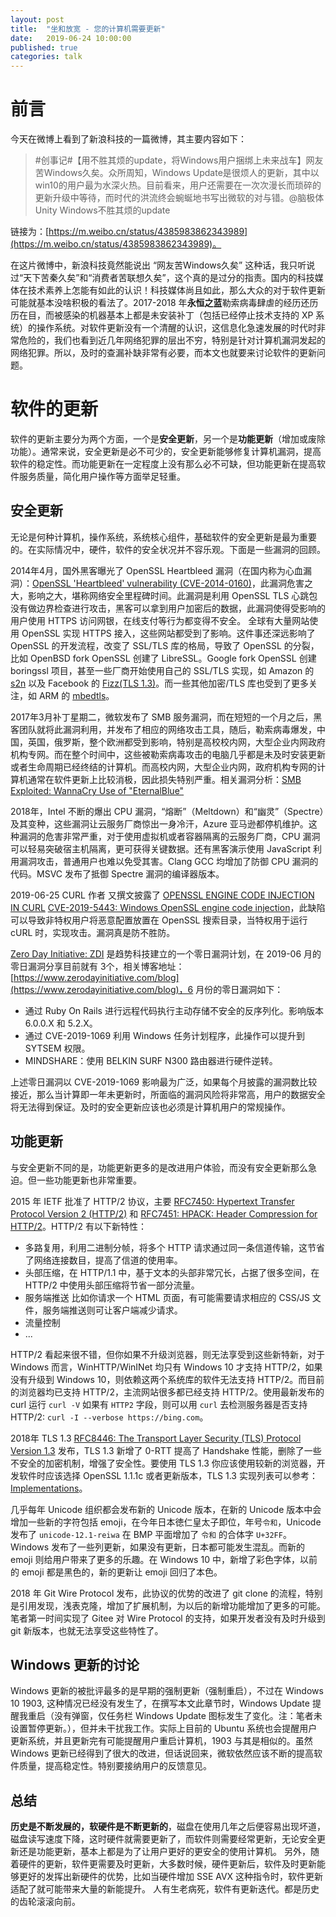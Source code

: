 ```yaml
---
layout: post
title:  "坐和放宽 - 您的计算机需要更新"
date:   2019-06-24 10:00:00
published: true
categories: talk
---
```


# 前言

今天在微博上看到了新浪科技的一篇微博，其主要内容如下：

>#创事记#【用不胜其烦的update，将Windows用户捆绑上未来战车】网友苦Windows久矣。众所周知，Windows Update是很烦人的更新，其中以win10的用户最为水深火热。目前看来，用户还需要在一次次漫长而琐碎的更新升级中等待，而时代的洪流终会蜿蜒地书写出微软的对与错。@脑极体Unity Windows不胜其烦的update

链接为：[https://m.weibo.cn/status/4385983862343989](https://m.weibo.cn/status/4385983862343989)。

在这片微博中，新浪科技竟然能说出 “网友苦Windows久矣” 这种话，我只听说过“天下苦秦久矣”和“消费者苦联想久矣”，这个真的是过分的指责。国内的科技媒体在技术素养上怎能有如此的认识！科技媒体尚且如此，那么大众的对于软件更新可能就基本没啥积极的看法了。2017-2018 年**永恒之蓝**勒索病毒肆虐的经历还历历在目，而被感染的机器基本上都是未安装补丁（包括已经停止技术支持的 XP 系统）的操作系统。对软件更新没有一个清醒的认识，这信息化急速发展的时代时非常危险的，我们也看到近几年网络犯罪的层出不穷，特别是针对计算机漏洞发起的网络犯罪。所以，及时的查漏补缺非常有必要，而本文也就要来讨论软件的更新问题。

# 软件的更新

软件的更新主要分为两个方面，一个是**安全更新**，另一个是**功能更新**（增加或废除功能）。通常来说，安全更新是必不可少的，安全更新能够修复计算机漏洞，提高软件的稳定性。而功能更新在一定程度上没有那么必不可缺，但功能更新在提高软件服务质量，简化用户操作等方面举足轻重。

## 安全更新

无论是何种计算机，操作系统，系统核心组件，基础软件的安全更新是最为重要的。在实际情况中，硬件，软件的安全状况并不容乐观。下面是一些漏洞的回顾。

2014年4月，国外黑客曝光了 OpenSSL Heartbleed 漏洞（在国内称为心血漏洞）：[OpenSSL 'Heartbleed' vulnerability (CVE-2014-0160)](https://www.us-cert.gov/ncas/alerts/TA14-098A)，此漏洞危害之大，影响之大，堪称网络安全里程碑时间。此漏洞是利用 OpenSSL TLS 心跳包没有做边界检查进行攻击，黑客可以拿到用户加密后的数据，此漏洞使得受影响的用户使用 HTTPS 访问网银，在线支付等行为都变得不安全。 全球有大量网站使用 OpenSSL 实现 HTTPS 接入，这些网站都受到了影响。这件事还深远影响了 OpenSSL 的开发流程，改变了 SSL/TLS 库的格局，导致了 OpenSSL 的分裂，比如 OpenBSD fork OpenSSL 创建了 LibreSSL。Google fork OpenSSL 创建 boringssl 项目，甚至一些厂商开始使用自己的 SSL/TLS 实现，如 Amazon 的 [s2n](https://github.com/awslabs/s2n) 以及 Facebook 的 [Fizz(TLS 1.3)](https://github.com/facebookincubator/fizz)。而一些其他加密/TLS 库也受到了更多关注，如 ARM 的 [mbedtls](https://github.com/ARMmbed/mbedtls)。

2017年3月补丁星期二，微软发布了 SMB 服务漏洞，而在短短的一个月之后，黑客团队就将此漏洞利用，并发布了相应的网络攻击工具，随后，勒索病毒爆发，中国，英国，俄罗斯，整个欧洲都受到影响，特别是高校校内网，大型企业内网政府机构专网。而在整个时间中，这些被勒索病毒攻击的电脑几乎都是未及时安装更新或者生命周期已经终结的计算机。而高校内网，大型企业内网，政府机构专网的计算机通常在软件更新上比较消极，因此损失特别严重。相关漏洞分析：[SMB Exploited: WannaCry Use of "EternalBlue"](https://www.fireeye.com/blog/threat-research/2017/05/smb-exploited-wannacry-use-of-eternalblue.html)

2018年，Intel 不断的爆出 CPU 漏洞，“熔断”（Meltdown）和“幽灵”（Spectre）及其变种，这些漏洞让云服务厂商惊出一身冷汗，Azure 亚马逊都停机维护。这种漏洞的危害非常严重，对于使用虚拟机或者容器隔离的云服务厂商，CPU 漏洞可以轻易突破宿主机隔离，更可获得关键数据。还有黑客演示使用 JavaScript 利用漏洞攻击，普通用户也难以免受其害。Clang GCC 均增加了防御 CPU 漏洞的代码。MSVC 发布了抵御 Spectre 漏洞的编译器版本。

2019-06-25 CURL 作者 又撰文披露了 [OPENSSL ENGINE CODE INJECTION IN CURL](https://daniel.haxx.se/blog/2019/06/24/openssl-engine-code-injection-in-curl/)  [CVE-2019-5443: Windows OpenSSL engine code injection](https://curl.haxx.se/docs/CVE-2019-5443.html)，此缺陷可以导致非特权用户将恶意配置放置在 OpenSSL 搜索目录，当特权用于运行 cURL 时，实现攻击。漏洞真是防不胜防。

[Zero Day Initiative: ZDI](https://www.zerodayinitiative.com/) 是趋势科技建立的一个零日漏洞计划，在 2019-06 月的零日漏洞分享目前就有 3个，相关博客地址：[https://www.zerodayinitiative.com/blog](https://www.zerodayinitiative.com/blog)，6 月份的零日漏洞如下：

+   通过 Ruby On Rails 进行远程代码执行主动存储不安全的反序列化。影响版本 6.0.0.X 和 5.2.X。
+   通过 CVE-2019-1069 利用 Windows 任务计划程序，此操作可以提升到 SYTSEM 权限。
+   MINDSHARE：使用 BELKIN SURF N300 路由器进行硬件逆转。

上述零日漏洞以 CVE-2019-1069 影响最为广泛，如果每个月披露的漏洞数比较接近，那么当计算即一年未更新时，所面临的漏洞风险将非常高，用户的数据安全将无法得到保证。及时的安全更新应该也必须是计算机用户的常规操作。


## 功能更新

与安全更新不同的是，功能更新更多的是改进用户体验，而没有安全更新那么急迫。但一些功能更新也非常重要。

2015 年 IETF 批准了  HTTP/2 协议，主要 [RFC7450: Hypertext Transfer Protocol Version 2 (HTTP/2)](https://httpwg.org/specs/rfc7540.html) 和 [RFC7451: HPACK: Header Compression for HTTP/2](https://httpwg.org/specs/rfc7541.html)。HTTP/2 有以下新特性：

+   多路复用，利用二进制分帧，将多个 HTTP 请求通过同一条信道传输，这节省了网络连接数目，提高了信道的使用率。
+   头部压缩，在 HTTP/1.1 中，基于文本的头部非常冗长，占据了很多空间，在 HTTP/2 中使用头部压缩将节省一部分流量。
+   服务端推送 比如你请求一个 HTML 页面，有可能需要请求相应的 CSS/JS 文件，服务端推送则可让客户端减少请求。
+   流量控制
+   ...

HTTP/2 看起来很不错，但你如果不升级浏览器，则无法享受到这些新特新，对于 Windows 而言，WinHTTP/WinINet 均只有 Windows 10 才支持 HTTP/2，如果没有升级到 Windows 10，则依赖这两个系统库的软件无法支持 HTTP/2。而目前的浏览器均已支持 HTTP/2，主流网站很多都已经支持 HTTP/2。使用最新发布的 curl 运行 `curl -V` 如果有 `HTTP2` 字段，则可以用 `curl` 去检测服务器是否支持 HTTP/2: `curl -I --verbose https://bing.com`。

2018年 TLS 1.3 [RFC8446: The Transport Layer Security (TLS) Protocol Version 1.3](https://tools.ietf.org/html/rfc8446) 发布，TLS 1.3 新增了 0-RTT 提高了 Handshake 性能，删除了一些不安全的加密机制，增强了安全性。要使用 TLS 1.3 你应该使用较新的浏览器，开发软件时应该选择 OpenSSL 1.1.1c 或者更新版本，TLS 1.3 实现列表可以参考：[Implementations](https://github.com/tlswg/tls13-spec/wiki/Implementations)。

几乎每年 Unicode 组织都会发布新的 Unicode 版本，在新的 Unicode 版本中会增加一些新的字符包括 emoji，在今年日本徳仁皇太子即位，年号`令和`，Unicode 发布了 `unicode-12.1-reiwa` 在 BMP 平面增加了 `令和` 的合体字 `U+32FF`。Windows 发布了一些列更新，如果没有更新，日本都可能发生混乱。而新的 emoji 则给用户带来了更多的乐趣。在 Windows 10 中，新增了彩色字体，以前的 emoji 都是黑色的，新的更新让 emoji 回归了本色。

2018 年 Git Wire Protocol 发布，此协议的优势的改进了 git clone 的流程，特别是引用发现，浅表克隆，增加了扩展机制，为以后的新增功能增加了更多的可能。笔者第一时间实现了 Gitee 对 Wire Protocol 的支持，如果开发者没有及时升级到 git 新版本，也就无法享受这些特性了。

## Windows 更新的讨论

Windows 更新的被批评最多的是早期的强制更新（强制重启），不过在 Windows 10 1903, 这种情况已经没有发生了，在撰写本文此章节时，Windows Update 提醒我重启（没有弹窗，仅任务栏 Windows Update 图标发生了变化。注：笔者未设置暂停更新。），但并未干扰我工作。实际上目前的 Ubuntu 系统也会提醒用户更新系统，并且更新完有可能提醒用户重启计算机，1903 与其是相似的。虽然 Windows 更新已经得到了很大的改进，但话说回来，微软依然应该不断的提高软件质量，提高稳定性。特别要接纳用户的反馈意见。

## 总结

**历史是不断发展的，软硬件是不断更新的**，磁盘在使用几年之后便容易出现坏道，磁盘读写速度下降，这时硬件就需要更新了，而软件则需要经常更新，无论安全更新还是功能更新，基本上都是为了让用户更好的更安全的使用计算机。
另外，随着硬件的更新，软件更需要及时更新，大多数时候，硬件更新后，软件及时更新能够更好的发挥出新硬件的优势，比如当硬件增加 SSE AVX 这种指令时，软件更新适配了就可能带来大量的新能提升。
人有生老病死，软件有更新迭代。都是历史的齿轮滚滚向前。
